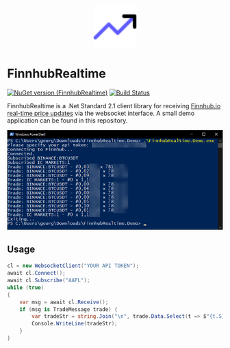 <p style="text-align: center;">
  <a href="https://www.nuget.org/packages/FinnhubRealtime/">
    <img
      alt="FinnhubRealtime logo"
      src="doc/logo.svg"
      width="100"
    />
  </a>
</p>

# FinnhubRealtime
[![NuGet version (FinnhubRealtime)](https://img.shields.io/nuget/v/FinnhubRealtime.svg?style=flat)](https://www.nuget.org/packages/FinnhubRealtime/)
[![Build Status](https://dev.azure.com/georg-jung/FinnhubRealtime/_apis/build/status/georg-jung.FinnhubRealtime?branchName=master)](https://dev.azure.com/georg-jung/FinnhubRealtime/_build/latest?definitionId=8&branchName=master)

FinnhubRealtime is a .Net Standard 2.1 client library for receiving [Finnhub.io](https://finnhub.io) [real-time price updates](https://finnhub.io/docs/api#websocket-price) via the websocket interface. A small demo application can be found in this repository.

![Screenshot of demo application](doc/screenshot.png)

## Usage

```csharp
cl = new WebsocketClient("YOUR API TOKEN");
await cl.Connect();
await cl.Subscribe("AAPL");
while (true)
{
    var msg = await cl.Receive();
    if (msg is TradeMessage trade) {
        var tradeStr = string.Join("\n", trade.Data.Select(t => $"{t.S} - #{t.V} x {t.P}"));
        Console.WriteLine(tradeStr);
    }
}
```
